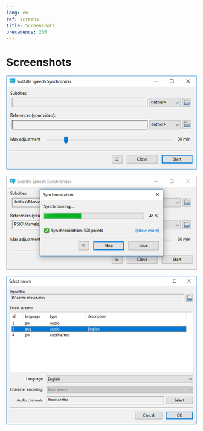 ```yaml
---
lang: en
ref: screens
title: Screenshots
precedence: 200
---
```

# Screenshots
![screenshot 1](/img/screen1.png)

![screenshot 2](/img/screen2.png)

![screenshot 3](/img/screen3.png)
